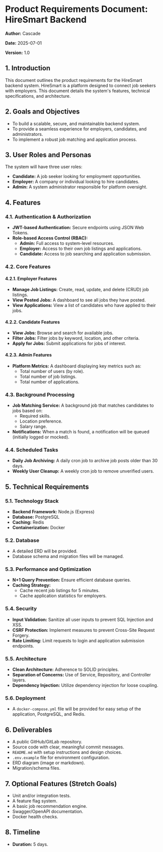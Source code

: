 # Product Requirements Document: HireSmart Backend

**Author:** Cascade

**Date:** 2025-07-01

**Version:** 1.0

## 1. Introduction

This document outlines the product requirements for the HireSmart backend system. HireSmart is a platform designed to connect job seekers with employers. This document details the system's features, technical specifications, and architecture.

## 2. Goals and Objectives

- To build a scalable, secure, and maintainable backend system.
- To provide a seamless experience for employers, candidates, and administrators.
- To implement a robust job matching and application process.

## 3. User Roles and Personas

The system will have three user roles:

-   **Candidate:** A job seeker looking for employment opportunities.
-   **Employer:** A company or individual looking to hire candidates.
-   **Admin:** A system administrator responsible for platform oversight.

## 4. Features

### 4.1. Authentication & Authorization

-   **JWT-based Authentication:** Secure endpoints using JSON Web Tokens.
-   **Role-based Access Control (RBAC):**
    -   **Admin:** Full access to system-level resources.
    -   **Employer:** Access to their own job listings and applications.
    -   **Candidate:** Access to job searching and application submission.

### 4.2. Core Features

#### 4.2.1. Employer Features

-   **Manage Job Listings:** Create, read, update, and delete (CRUD) job listings.
-   **View Posted Jobs:** A dashboard to see all jobs they have posted.
-   **View Applications:** View a list of candidates who have applied to their jobs.

#### 4.2.2. Candidate Features

-   **View Jobs:** Browse and search for available jobs.
-   **Filter Jobs:** Filter jobs by keyword, location, and other criteria.
-   **Apply for Jobs:** Submit applications for jobs of interest.

#### 4.2.3. Admin Features

-   **Platform Metrics:** A dashboard displaying key metrics such as:
    -   Total number of users (by role).
    -   Total number of job listings.
    -   Total number of applications.

### 4.3. Background Processing

-   **Job Matching Service:** A background job that matches candidates to jobs based on:
    -   Required skills.
    -   Location preference.
    -   Salary range.
-   **Notifications:** When a match is found, a notification will be queued (initially logged or mocked).

### 4.4. Scheduled Tasks

-   **Daily Job Archiving:** A daily cron job to archive job posts older than 30 days.
-   **Weekly User Cleanup:** A weekly cron job to remove unverified users.

## 5. Technical Requirements

### 5.1. Technology Stack

-   **Backend Framework:** Node.js (Express)
-   **Database:** PostgreSQL
-   **Caching:** Redis
-   **Containerization:** Docker

### 5.2. Database

-   A detailed ERD will be provided.
-   Database schema and migration files will be managed.

### 5.3. Performance and Optimization

-   **N+1 Query Prevention:** Ensure efficient database queries.
-   **Caching Strategy:**
    -   Cache recent job listings for 5 minutes.
    -   Cache application statistics for employers.

### 5.4. Security

-   **Input Validation:** Sanitize all user inputs to prevent SQL Injection and XSS.
-   **CSRF Protection:** Implement measures to prevent Cross-Site Request Forgery.
-   **Rate Limiting:** Limit requests to login and application submission endpoints.

### 5.5. Architecture

-   **Clean Architecture:** Adherence to SOLID principles.
-   **Separation of Concerns:** Use of Service, Repository, and Controller layers.
-   **Dependency Injection:** Utilize dependency injection for loose coupling.

### 5.6. Deployment

-   A `docker-compose.yml` file will be provided for easy setup of the application, PostgreSQL, and Redis.

## 6. Deliverables

-   A public GitHub/GitLab repository.
-   Source code with clear, meaningful commit messages.
-   `README.md` with setup instructions and design choices.
-   `.env.example` file for environment configuration.
-   ERD diagram (image or markdown).
-   Migration/schema files.

## 7. Optional Features (Stretch Goals)

-   Unit and/or integration tests.
-   A feature flag system.
-   A basic job recommendation engine.
-   Swagger/OpenAPI documentation.
-   Docker health checks.

## 8. Timeline

-   **Duration:** 5 days.

